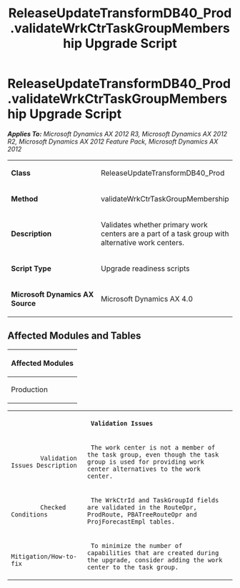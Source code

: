﻿---
title: ReleaseUpdateTransformDB40_Prod.validateWrkCtrTaskGroupMembership Upgrade Script
TOCTitle: ReleaseUpdateTransformDB40_Prod.validateWrkCtrTaskGroupMembership Upgrade Script
ms:assetid: 41c8e5e4-d107-cfd7-836d-eeedc5d47199
ms:mtpsurl: https://msdn.microsoft.com/en-us/library/JJ718843(v=AX.60)
ms:contentKeyID: 49707887
ms.date: 05/18/2015
mtps_version: v=AX.60
---

# ReleaseUpdateTransformDB40\_Prod.validateWrkCtrTaskGroupMembership Upgrade Script 


_**Applies To:** Microsoft Dynamics AX 2012 R3, Microsoft Dynamics AX 2012 R2, Microsoft Dynamics AX 2012 Feature Pack, Microsoft Dynamics AX 2012_

<table>
<colgroup>
<col style="width: 50%" />
<col style="width: 50%" />
</colgroup>
<tbody>
<tr class="odd">
<td><p><strong>Class</strong></p></td>
<td><p>ReleaseUpdateTransformDB40_Prod</p></td>
</tr>
<tr class="even">
<td><p><strong>Method</strong></p></td>
<td><p>validateWrkCtrTaskGroupMembership</p></td>
</tr>
<tr class="odd">
<td><p><strong>Description</strong></p></td>
<td><p>Validates whether primary work centers are a part of a task group with alternative work centers.</p></td>
</tr>
<tr class="even">
<td><p><strong>Script Type</strong></p></td>
<td><p>Upgrade readiness scripts</p></td>
</tr>
<tr class="odd">
<td><p><strong>Microsoft Dynamics AX Source</strong></p></td>
<td><p>Microsoft Dynamics AX 4.0</p></td>
</tr>
</tbody>
</table>


## Affected Modules and Tables

<table>
<colgroup>
<col style="width: 100%" />
</colgroup>
<thead>
<tr class="header">
<th><p>Affected Modules</p></th>
</tr>
</thead>
<tbody>
<tr class="odd">
<td><p>Production</p></td>
</tr>
</tbody>
</table>


<table xmlns="http://www.w3.org/1999/xhtml">
              <tr><th colspan="2">
		
   <p>
   
	 Validation Issues
  </p>
  </th></tr>
              <tr><td>
		
   <p>
   
	 
            Validation Issues Description
          
  </p>
  </td><td>
		
   <p>
   
	 The work center is not a member of the task group, even though the task group is used for providing work center alternatives to the work center.
  </p>
  </td></tr>
              <tr><td>
		
   <p>
   
	 
            Checked Conditions
          
  </p>
  </td><td>
		
   <p>
   
	 The WrkCtrId and TaskGroupId fields are validated in the RouteOpr, ProdRoute, PBATreeRouteOpr and ProjForecastEmpl tables.
  </p>
  </td></tr>
              <tr><td>
		
   <p>
   
	 
            Mitigation/How-to-fix
          
  </p>
  </td><td>
		
   <p>
   
	 To minimize the number of capabilities that are created during the upgrade, consider adding the work center to the task group.
  </p>
  </td></tr>
            </table>

  


